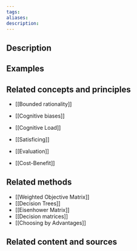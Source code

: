 ```yaml
---
tags: 
aliases: 
description:
---
```


## Description


## Examples 


## Related concepts and principles
- [[Bounded rationality]]
- [[Cognitive biases]]
- [[Cognitive Load]]
- [[Satisficing]]

- [[Evaluation]]
- [[Cost-Benefit]] 

## Related methods
- [[Weighted Objective Matrix]]
- [[Decision Trees]]
- [[Eisenhower Matrix]]
- [[Decision matrices]]
- [[Choosing by Advantages]]

## Related content and sources
